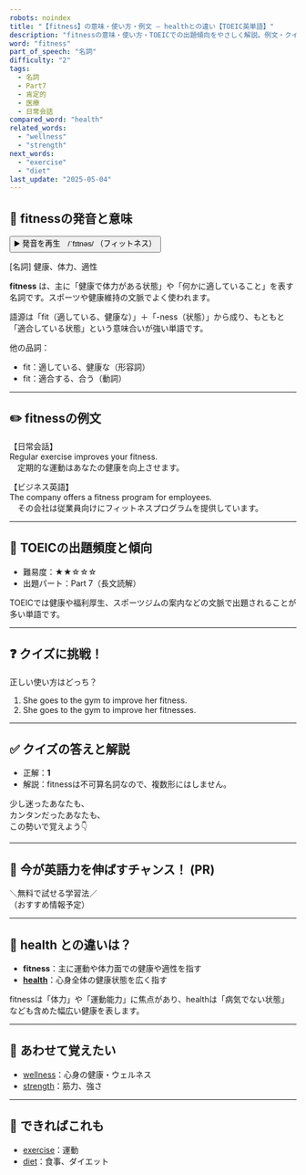 ```yaml
---
robots: noindex
title: "【fitness】の意味・使い方・例文 ― healthとの違い【TOEIC英単語】"
description: "fitnessの意味・使い方・TOEICでの出題傾向をやさしく解説。例文・クイズ付きでhealthとの違いもわかりやすく学べます。"
word: "fitness"
part_of_speech: "名詞"
difficulty: "2"
tags:
  - 名詞
  - Part7
  - 肯定的
  - 医療
  - 日常会話
compared_word: "health"
related_words:
  - "wellness"
  - "strength"
next_words:
  - "exercise"
  - "diet"
last_update: "2025-05-04"
---
```


## 🔰 fitnessの発音と意味

<button class="play-audio" onclick="playTTS('fitness')">
  <span class="play-audio-main">
    ▶️ 発音を再生　/ˈfɪtnəs/
  </span>
  <span class="play-audio-sub">
    （フィットネス）
  </span>
</button>

[名詞] 健康、体力、適性

**fitness** は、主に「健康で体力がある状態」や「何かに適していること」を表す名詞です。スポーツや健康維持の文脈でよく使われます。

語源は「fit（適している、健康な）」＋「-ness（状態）」から成り、もともと「適合している状態」という意味合いが強い単語です。

他の品詞：  
- fit：適している、健康な（形容詞）
- fit：適合する、合う（動詞）

---

## ✏️ fitnessの例文

【日常会話】  
Regular exercise improves your fitness.  
　定期的な運動はあなたの健康を向上させます。

【ビジネス英語】  
The company offers a fitness program for employees.  
　その会社は従業員向けにフィットネスプログラムを提供しています。

---

## 🎯 TOEICの出題頻度と傾向

- 難易度：★★☆☆☆
- 出題パート：Part 7（長文読解）

TOEICでは健康や福利厚生、スポーツジムの案内などの文脈で出題されることが多い単語です。

---

## ❓ クイズに挑戦！

正しい使い方はどっち？

1. She goes to the gym to improve her fitness.  
2. She goes to the gym to improve her fitnesses.

---

## ✅ クイズの答えと解説

- 正解：**1**
- 解説：fitnessは不可算名詞なので、複数形にはしません。

少し迷ったあなたも、  
カンタンだったあなたも、  
この勢いで覚えよう👇️

---

## 🚀 今が英語力を伸ばすチャンス！ (PR)

<div class="info-center">
＼無料で試せる学習法／<br>  
（おすすめ情報予定）
</div>

---

## 🤔  health との違いは？

- **fitness**：主に運動や体力面での健康や適性を指す
- **[health](/health)**：心身全体の健康状態を広く指す

fitnessは「体力」や「運動能力」に焦点があり、healthは「病気でない状態」なども含めた幅広い健康を表します。

---

## 🧩 あわせて覚えたい

- [wellness](/wellness)：心身の健康・ウェルネス
- [strength](/strength)：筋力、強さ

---

## 📖 できればこれも

- [exercise](/exercise)：運動
- [diet](/diet)：食事、ダイエット

<!-- cvid: aid02_bid02 -->
